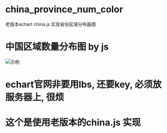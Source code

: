 # china_province_num_color
老版本echart china.js 实现省份区域分布画图


# 中国区域数量分布图 by js
![示例](https://i.loli.net/2019/04/17/5cb69513b86b5.jpg)
# echart官网非要用lbs, 还要key, 必须放服务器上, 很烦
# 这个是使用老版本的china.js 实现
